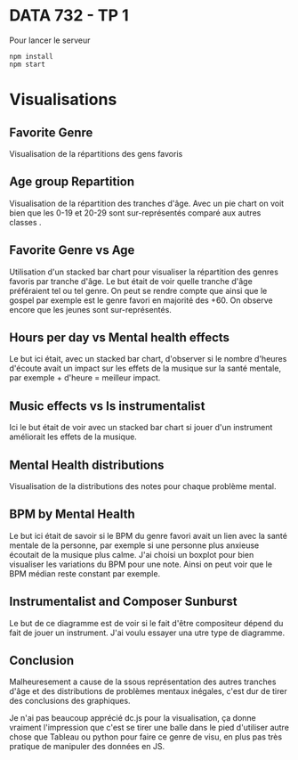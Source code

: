 # DATA 732 - TP 1

Pour lancer le serveur

```shell
npm install
npm start
```

# Visualisations

## Favorite Genre

Visualisation de la répartitions des gens favoris

## Age group Repartition

Visualisation de la répartition des tranches d'âge. Avec un pie chart on voit bien que les 0-19 et 20-29 sont sur-représentés comparé aux autres classes .

## Favorite Genre vs Age

Utilisation d'un stacked bar chart pour visualiser la répartition des genres favoris par tranche d'âge. Le but était de voir quelle tranche d'âge préféraient tel ou tel genre. On peut se rendre compte que ainsi que le gospel par exemple est le genre favori en majorité des +60. On observe encore que les jeunes sont sur-représentés.

## Hours per day vs Mental health effects

Le but ici était, avec un stacked bar chart, d'observer si le nombre d'heures d'écoute avait un impact sur les effets de la musique sur la santé  mentale, par exemple + d'heure = meilleur impact.

## Music effects vs Is instrumentalist

Ici le but était de voir avec un stacked bar chart si jouer d'un instrument améliorait les effets de la musique.

## Mental Health distributions

Visualisation de la distributions des notes pour chaque problème mental.

## BPM by Mental Health

Le but ici était de savoir si le BPM du genre favori avait un lien avec la santé mentale de la personne, par exemple si une personne plus anxieuse écoutait de la musique plus calme. J'ai choisi un boxplot pour bien visualiser les variations du BPM pour une note. Ainsi on peut voir que le BPM médian reste constant par exemple.

## Instrumentalist and Composer Sunburst

Le but de ce diagramme est de voir si le fait d'être compositeur dépend du fait de jouer un instrument. J'ai voulu essayer una utre type de diagramme.

## Conclusion

Malheuresement a cause de la ssous représentation des autres tranches d'âge et des distributions de problèmes mentaux inégales, c'est dur de tirer des conclusions des graphiques.

Je n'ai pas beaucoup apprécié dc.js pour la visualisation, ça donne vraiment l'impression que c'est se tirer une balle dans le pied d'utiliser autre chose que Tableau ou python pour faire ce genre de visu, en plus pas très pratique de manipuler des données en JS.